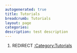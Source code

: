 ```yaml
---
autogenerated: true
title: Tutorials
breadcrumb: Tutorials
layout: page
categories: 
description: test description
---
```


1.  REDIRECT [:Category:Tutorials](_Category_Tutorials )

